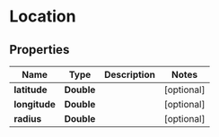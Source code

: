 
# Location

## Properties
Name | Type | Description | Notes
------------ | ------------- | ------------- | -------------
**latitude** | **Double** |  |  [optional]
**longitude** | **Double** |  |  [optional]
**radius** | **Double** |  |  [optional]



